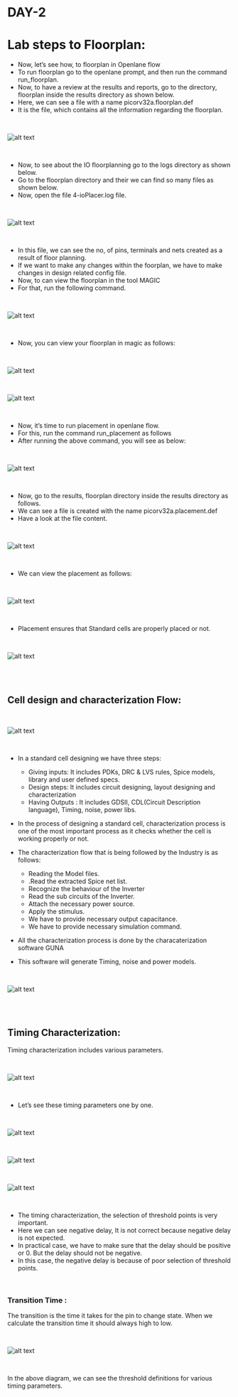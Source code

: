 # DAY-2

# Lab steps to Floorplan:

-  Now, let’s see how, to floorplan in Openlane flow
-  To run floorplan go to the openlane prompt, and then run the command run_floorplan.
-  Now, to have a review at the results and reports, go to the directory, floorplan inside the results directory as shown below.
-  Here, we can see a file with a name picorv32a.floorplan.def
-  It is the file, which contains all the information regarding the floorplan.

<br>

![alt text](Day2/img37.png)

<br>

-  Now, to see about the IO floorplanning go to the logs directory as shown below.
-  Go to the floorplan directory and their we can find so many files as shown below.
-  Now, open the file 4-ioPlacer.log file.

<br>

![alt text](Day2/img38.png)

<br>

-  In this file, we can see the no, of pins, terminals and nets created as a result of floor planning.
-  If we want to make any changes within the foorplan, we have to make changes in design related config file.
-  Now, to can view the floorplan in the tool MAGIC
-  For that, run the following command.

<br>

![alt text](Day2/x.png)

<br>

- Now, you can view your floorplan in magic as follows:

<br>

![alt text](Day2/img39.png)

<br>

![alt text](Day2/img40.png)

<br>

-  Now, it’s time to run placement in openlane flow.
-  For this, run the command run_placement as follows
-  After running the above command, you will see as below:

<br>

![alt text](Day2/img41.png)

<br>

-  Now, go to the results, floorplan directory inside the results directory as follows.
-  We can see a file is created with the name picorv32a.placement.def
-  Have a look at the file content.
  
  <br>

![alt text](Day2/img42.png)

  <br>

- We can view the placement as follows:

<br>

![alt text](Day2/img43.png)

<br>

- Placement ensures that Standard cells are properly placed or not.

<br>

![alt text](Day2/img44.png)

<br>

<br>

## Cell design and characterization Flow:

<br>

![alt text](Day2/img45.png)

<br>

- In a standard cell designing we have three steps:
     -  Giving inputs: It includes PDKs, DRC & LVS rules, Spice models, library and user defined specs.
     -  Design steps: It includes circuit designing, layout designing and characterization
     -  Having Outputs : It includes GDSII, CDL(Circuit Description language), Timing, noise, power libs.
- In the process of designing a standard cell, characterization process is one of the most important process as it checks whether the cell is working properly or not.
- The characterization flow that is being followed by the Industry is as follows: 
    - Reading the Model files.
    - .Read the extracted Spice net list.
    - Recognize the behaviour of the Inverter
    - Read the sub circuits of the Inverter.
    - Attach the necessary power source.
    - Apply the stimulus.
    - We have to provide necessary output capacitance.
    - We have to provide necessary simulation command.

- All the characterization process is done by the characaterization software GUNA
- This software will generate Timing, noise and power models.

<br>

![alt text](Day2/img46.png)

<br>

<br>

## Timing Characterization:

Timing characterization includes various parameters.

<br>

![alt text](Day2/img47.png)

<br>

- Let’s see these timing parameters one by one.

<br>

![alt text](Day2/img48.png)

<br>

![alt text](Day2/img49.png)

<br>

![alt text](Day2/img50.png)

<br>

- The timing characterization, the selection of threshold points is very important.
- Here we can see negative delay, It is not correct because negative delay is not expected. 
- In practical case, we have to make sure that the delay should be positive or 0. But the delay should not be negative.
- In this case, the negative delay is because of poor selection of threshold points.
  
<br>

### Transition Time :

The transition is the time it takes for the pin to change state. When we calculate the transition time it should always high to low.

<br>

![alt text](Day2/img51.png)

<br>

In the above diagram, we can see the threshold definitions for various timing parameters.


